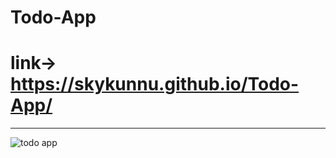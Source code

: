 # Todo-App 
# link-> https://skykunnu.github.io/Todo-App/
------------------------------------------------------------------------------------------------------------------------------------------
![todo app](https://github.com/skykunnu/Todo-App/assets/73191595/87bd8f93-b700-4a2b-b3ce-766d31203273)
